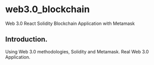 # web3.0_blockchain
Web 3.0 React Solidity Blockchain Application with Metamask

## Introduction.

Using Web 3.0 methodologies, Solidity and Metamask. Real Web 3.0 Application.
